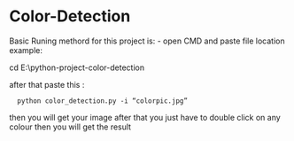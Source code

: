 # Color-Detection

Basic Runing methord for this project  is: - 
open CMD and paste file location example:

   cd E:\python-project-color-detection

after that paste this  :
     
      python color_detection.py -i “colorpic.jpg” 

then you will get your image after that you just have to double click on 
any colour then you will get the result
